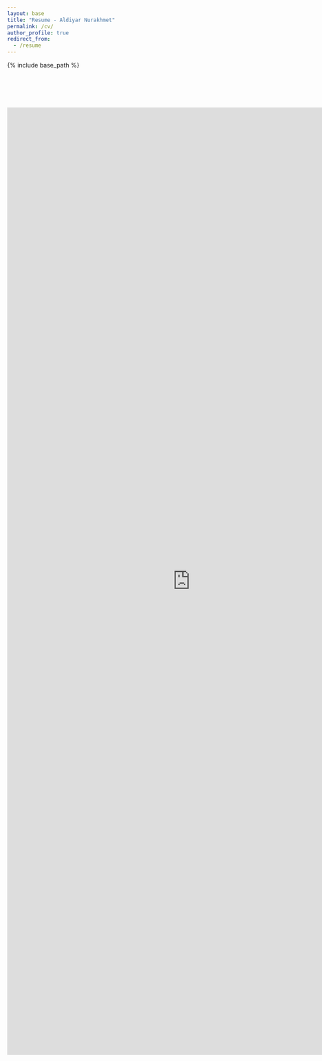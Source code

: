 ```yaml
---
layout: base
title: "Resume - Aldiyar Nurakhmet"
permalink: /cv/
author_profile: true
redirect_from:
  - /resume
---
```


{% include base_path %}
<div style="text-align: center; margin-top: 90px;">
  <iframe src="https://deanattali.com/files/DeanAttaliResumeEU.pdf" scrolling="no" width="850px" height="2200px" frameBorder="0"></iframe>
</div>
